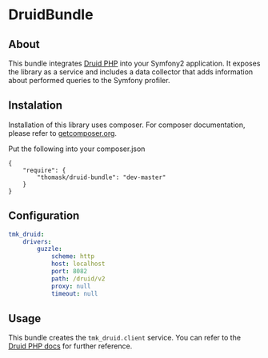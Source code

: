 # DruidBundle

## About ##

This bundle integrates [Druid PHP](https://github.com/pixelfederation/druid-php) into your Symfony2 application. It exposes the library as a service and includes a data collector that adds information about performed queries to the Symfony profiler.

## Instalation

Installation of this library uses composer. For composer documentation, please refer to
[getcomposer.org](http://getcomposer.org/).

Put the following into your composer.json

    {
        "require": {
            "thomask/druid-bundle": "dev-master"
        }
    }

## Configuration

```yaml
tmk_druid:
    drivers:
        guzzle:
            scheme: http
            host: localhost
            port: 8082
            path: /druid/v2
            proxy: null
            timeout: null
```

## Usage

This bundle creates the `tmk_druid.client` service. You can refer to the [Druid PHP docs](https://github.com/pixelfederation/druid-php) for further reference.
